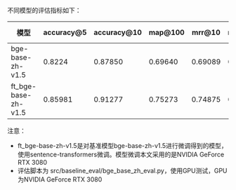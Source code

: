 不同模型的评估指标如下：

| 模型                        | accuracy@5 | accuracy@10 | map@100 | mrr@10 | ndcg@10  | cost time |
|---------------------------|------------|-------------|---------|--------|----------|-----------|
| bge-base-zh-v1.5          | 0.8224     | 0.87850      | 0.69640  | 0.69089 | 0.7364   | 4.66s    |
| ft_bge-base-zh-v1.5       | 0.85981    | 0.91277      | 0.75273  | 0.74875 | 0.7886  | 4.64s    |

注意：

- ft_bge-base-zh-v1.5是对基准模型bge-base-zh-v1.5进行微调得到的模型，使用sentence-transformers微调。模型微调本文采用的是NVIDIA GeForce RTX 3080
- 评估脚本为 src/baseline_eval/bge_base_zh_eval.py，使用GPU测试，GPU为NVIDIA GeForce RTX 3080

